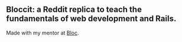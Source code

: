 ## Bloccit: a Reddit replica to teach the fundamentals of web development and Rails.

Made with my mentor at [Bloc](http://bloc.io).